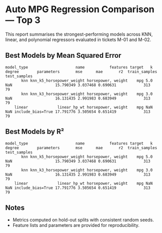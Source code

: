 # Auto MPG Regression Comparison — Top 3

This report summarises the strongest-performing models across KNN, linear, and polynomial regressors evaluated in tickets M-01 and M-02.

## Best Models by Mean Squared Error

```
model_type                     name           features target   k  degree        parameters       mse      mae       r2  train_samples  test_samples
       knn knn_k5_horsepower_weight horsepower, weight    mpg 5.0     NaN                   15.790349 3.037468 0.690631            313            79
       knn knn_k3_horsepower_weight horsepower, weight    mpg 3.0     NaN                   16.131435 2.991983 0.683949            313            79
    linear             linear_hp_wt horsepower, weight    mpg NaN     NaN include_bias=True 17.791776 3.505654 0.651419            313            79
```

## Best Models by R²

```
model_type                     name           features target   k  degree        parameters       mse      mae       r2  train_samples  test_samples
       knn knn_k5_horsepower_weight horsepower, weight    mpg 5.0     NaN                   15.790349 3.037468 0.690631            313            79
       knn knn_k3_horsepower_weight horsepower, weight    mpg 3.0     NaN                   16.131435 2.991983 0.683949            313            79
    linear             linear_hp_wt horsepower, weight    mpg NaN     NaN include_bias=True 17.791776 3.505654 0.651419            313            79
```

## Notes

- Metrics computed on hold-out splits with consistent random seeds.
- Feature lists and parameters are provided for reproducibility.
